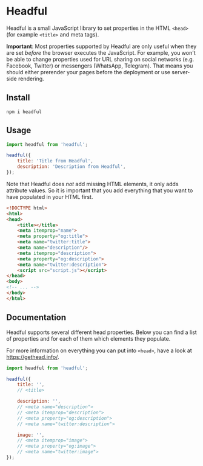 # Headful

Headful is a small JavaScript library to set properties in the HTML `<head>` (for example `<title>` and meta tags).

**Important**:
Most properties supported by Headful are only useful when they are set *before* the browser executes the JavaScript.
For example, you won't be able to change properties used for URL sharing on social networks (e.g. Facebook, Twitter) or messengers (WhatsApp, Telegram).
That means you should either prerender your pages before the deployment or use server-side rendering.


## Install

```
npm i headful
```

## Usage

```js
import headful from 'headful';

headful({
    title: 'Title from Headful',
    description: 'Description from Headful',
});
```

Note that Headful does *not* add missing HTML elements, it only adds attribute values.
So it is important that you add everything that you want to have populated in your HTML first.

```html
<!DOCTYPE html>
<html>
<head>
    <title></title>
    <meta itemprop="name">
    <meta property="og:title">
    <meta name="twitter:title">
    <meta name="description"/>
    <meta itemprop="description">
    <meta property="og:description">
    <meta name="twitter:description">
    <script src="script.js"></script>
</head>
<body>
<!-- ... -->
</body>
</html>

```

## Documentation

Headful supports several different head properties.
Below you can find a list of properties and for each of them which elements they populate.

For more information on everything you can put into `<head>`, have a look at <https://gethead.info/>.

```js
import headful from 'headful';

headful({
    title: '',
    // <title>

    description: '',
    // <meta name="description">
    // <meta itemprop="description">
    // <meta property="og:description">
    // <meta name="twitter:description">

    image: '',
    // <meta itemprop="image">
    // <meta property="og:image">
    // <meta name="twitter:image">
});
```
